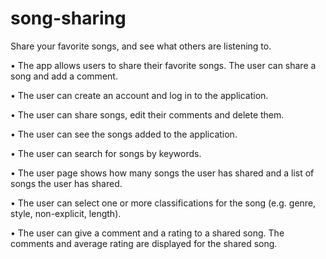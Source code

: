 # song-sharing
Share your favorite songs, and see what others are listening to.


• The app allows users to share their favorite songs. The user can share a song and add a comment.

• The user can create an account and log in to the application.

• The user can share songs, edit their comments and delete them.

• The user can see the songs added to the application.

• The user can search for songs by keywords.

• The user page shows how many songs the user has shared and a list of songs the user has shared.

• The user can select one or more classifications for the song (e.g. genre, style, non-explicit, length).

• The user can give a comment and a rating to a shared song. The comments and average rating are displayed for the shared song. 
